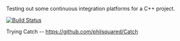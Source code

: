Testing out some continuous integration platforms for a C++ project.

[![Build Status](https://travis-ci.org/deleeke/testingCPP.svg?branch=master)](https://travis-ci.org/deleeke/testingCPP)

Trying Catch -- 
https://github.com/philsquared/Catch
